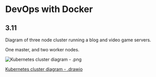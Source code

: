 # DevOps with Docker
## 3.11

Diagram of three node cluster running a blog and video game servers.

One master, and two worker nodes.

![Kubernetes cluster diagram - .png](https://raw.githubusercontent.com/hakmii/DevOpsWithDocker2023/tree/main/Part3/11/devops-3-11.png)

[Kubernetes cluster diagram - .drawio](./devops-3-11.drawio)
